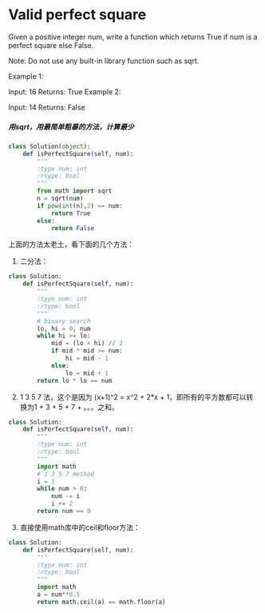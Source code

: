 # Valid perfect square

Given a positive integer num, write a function which returns True if num is a perfect square else False.

Note: Do not use any built-in library function such as sqrt.

Example 1:

Input: 16
Returns: True
Example 2:

Input: 14
Returns: False

##### 用sqrt，用最简单粗暴的方法，计算最少

```python
class Solution(object):
    def isPerfectSquare(self, num):
        """
        :type num: int
        :rtype: bool
        """
        from math import sqrt
        n = sqrt(num)
        if pow(int(n),2) == num:
            return True
        else:
            return False
```
上面的方法太老土，看下面的几个方法：

1. 二分法：

```python
class Solution:
    def isPerfectSquare(self, num):
        """
        :type num: int
        :rtype: bool
        """
        # binary search
        lo, hi = 0, num
        while hi >= lo:
            mid = (lo + hi) // 2
            if mid * mid >= num:
                hi = mid - 1
            else:
                lo = mid + 1
        return lo * lo == num
```

2. 1 3 5 7 法，这个是因为 (x+1)^2 = x^2 + 2*x + 1，即所有的平方数都可以转换为1 + 3 + 5 + 7 + 。。。之和。

```python
class Solution:
    def isPerfectSquare(self, num):
        """
        :type num: int
        :rtype: bool
        """
        import math
        # 1 3 5 7 method
        i = 1
        while num > 0:
            num -= i
            i += 2
        return num == 0
```

3. 直接使用math库中的ceil和floor方法：

```python
class Solution:
    def isPerfectSquare(self, num):
        """
        :type num: int
        :rtype: bool
        """
        import math
        a = num**0.5
        return math.ceil(a) == math.floor(a)
```
